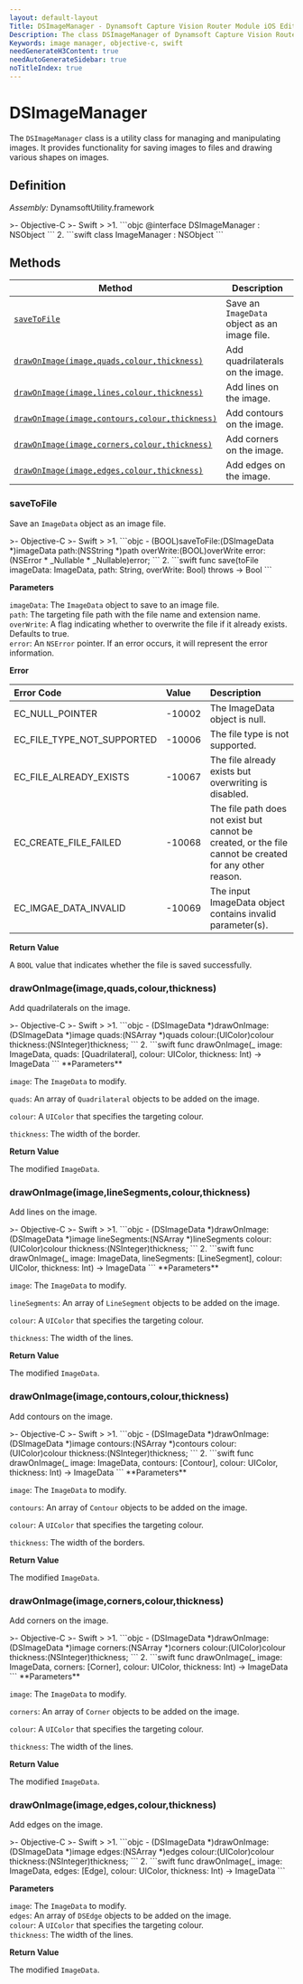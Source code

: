 ```yaml
---
layout: default-layout
Title: DSImageManager - Dynamsoft Capture Vision Router Module iOS Edition API Reference
Description: The class DSImageManager of Dynamsoft Capture Vision Router Module is a utility class for managing and manipulating images. It provides functionality for saving images to files and drawing various shapes on images.
Keywords: image manager, objective-c, swift
needGenerateH3Content: true
needAutoGenerateSidebar: true
noTitleIndex: true
---
```


# DSImageManager

The `DSImageManager` class is a utility class for managing and manipulating images. It provides functionality for saving images to files and drawing various shapes on images.

## Definition

*Assembly:* DynamsoftUtility.framework

<div class="sample-code-prefix"></div>
>- Objective-C
>- Swift
>
>1. 
```objc
@interface DSImageManager : NSObject
```
2. 
```swift
class ImageManager : NSObject
```

## Methods

| Method | Description |
| ------ | ----------- |
| [`saveToFile`](#savetofile) | Save an `ImageData` object as an image file. |
| [`drawOnImage(image,quads,colour,thickness)`](#drawonimageimagequadscolourthickness) | Add quadrilaterals on the image. |
| [`drawOnImage(image,lines,colour,thickness)`](#drawonimageimagelinesegmentscolourthickness) | Add lines on the image. |
| [`drawOnImage(image,contours,colour,thickness)`](#drawonimageimagecontourscolourthickness) | Add contours on the image. |
| [`drawOnImage(image,corners,colour,thickness)`](#drawonimageimagecornerscolourthickness) | Add corners on the image. |
| [`drawOnImage(image,edges,colour,thickness)`](#drawonimageimageedgescolourthickness) | Add edges on the image. |

### saveToFile

Save an `ImageData` object as an image file.

<div class="sample-code-prefix"></div>
>- Objective-C
>- Swift
>
>1. 
```objc
- (BOOL)saveToFile:(DSImageData *)imageData
              path:(NSString *)path
         overWrite:(BOOL)overWrite
             error:(NSError * _Nullable * _Nullable)error;
```
2. 
```swift
func save(toFile imageData: ImageData, path: String, overWrite: Bool) throws -> Bool
```

**Parameters**

`imageData`: The `ImageData` object to save to an image file.  
`path`: The targeting file path with the file name and extension name.  
`overWrite`: A flag indicating whether to overwrite the file if it already exists. Defaults to true.  
`error`: An `NSError` pointer. If an error occurs, it will represent the error information.

**Error**

| Error Code | Value | Description |
| :--------- | :---- | :---------- |
| EC_NULL_POINTER | -10002 | The ImageData object is null. |
| EC_FILE_TYPE_NOT_SUPPORTED | -10006 | The file type is not supported. |
| EC_FILE_ALREADY_EXISTS | -10067 | The file already exists but overwriting is disabled. |
| EC_CREATE_FILE_FAILED | -10068 | The file path does not exist but cannot be created, or the file cannot be created for any other reason. |
| EC_IMGAE_DATA_INVALID | -10069 | The input ImageData object contains invalid parameter(s). |

**Return Value**

A `BOOL` value that indicates whether the file is saved successfully.

### drawOnImage(image,quads,colour,thickness)

Add quadrilaterals on the image.

<div class="sample-code-prefix"></div>
>- Objective-C
>- Swift
>
>1. 
```objc
- (DSImageData *)drawOnImage:(DSImageData *)image
                       quads:(NSArray<DSQuadrilateral *> *)quads
                      colour:(UIColor)colour
                   thickness:(NSInteger)thickness;
```
2. 
```swift
func drawOnImage(_ image: ImageData, quads: [Quadrilateral], colour: UIColor, thickness: Int) -> ImageData
```
**Parameters**

`image`: The `ImageData` to modify.

`quads`: An array of `Quadrilateral` objects to be added on the image.

`colour`: A `UIColor` that specifies the targeting colour.

`thickness`: The width of the border.

**Return Value**

The modified `ImageData`.

### drawOnImage(image,lineSegments,colour,thickness)

Add lines on the image.

<div class="sample-code-prefix"></div>
>- Objective-C
>- Swift
>
>1. 
```objc
- (DSImageData *)drawOnImage:(DSImageData *)image
                lineSegments:(NSArray<DSLineSegment *> *)lineSegments
                      colour:(UIColor)colour
                   thickness:(NSInteger)thickness;
```
2. 
```swift
func drawOnImage(_ image: ImageData, lineSegments: [LineSegment], colour: UIColor, thickness: Int) -> ImageData
```
**Parameters**

`image`: The `ImageData` to modify.

`lineSegments`: An array of `LineSegment` objects to be added on the image.

`colour`: A `UIColor` that specifies the targeting colour.

`thickness`: The width of the lines.

**Return Value**

The modified `ImageData`.

### drawOnImage(image,contours,colour,thickness)

Add contours on the image.

<div class="sample-code-prefix"></div>
>- Objective-C
>- Swift
>
>1. 
```objc
- (DSImageData *)drawOnImage:(DSImageData *)image
                    contours:(NSArray<DSContour *> *)contours
                      colour:(UIColor)colour
                   thickness:(NSInteger)thickness;
```
2. 
```swift
func drawOnImage(_ image: ImageData, contours: [Contour], colour: UIColor, thickness: Int) -> ImageData
```
**Parameters**

`image`: The `ImageData` to modify.

`contours`: An array of `Contour` objects to be added on the image.

`colour`: A `UIColor` that specifies the targeting colour.

`thickness`: The width of the borders.

**Return Value**

The modified `ImageData`.

### drawOnImage(image,corners,colour,thickness)

Add corners on the image.

<div class="sample-code-prefix"></div>
>- Objective-C
>- Swift
>
>1. 
```objc
- (DSImageData *)drawOnImage:(DSImageData *)image
                     corners:(NSArray<DSCorner *> *)corners
                      colour:(UIColor)colour
                   thickness:(NSInteger)thickness;
```
2. 
```swift
func drawOnImage(_ image: ImageData, corners: [Corner], colour: UIColor, thickness: Int) -> ImageData
```
**Parameters**

`image`: The `ImageData` to modify.

`corners`: An array of `Corner` objects to be added on the image.

`colour`: A `UIColor` that specifies the targeting colour.

`thickness`: The width of the lines.

**Return Value**

The modified `ImageData`.

### drawOnImage(image,edges,colour,thickness)

Add edges on the image.

<div class="sample-code-prefix"></div>
>- Objective-C
>- Swift
>
>1. 
```objc
- (DSImageData *)drawOnImage:(DSImageData *)image
                       edges:(NSArray<DSEdge *> *)edges
                      colour:(UIColor)colour
                   thickness:(NSInteger)thickness;
```
2. 
```swift
func drawOnImage(_ image: ImageData, edges: [Edge], colour: UIColor, thickness: Int) -> ImageData
```

**Parameters**

`image`: The `ImageData` to modify.  
`edges`: An array of `DSEdge` objects to be added on the image.  
`colour`: A `UIColor` that specifies the targeting colour.  
`thickness`: The width of the lines.  

**Return Value**

The modified `ImageData`.
